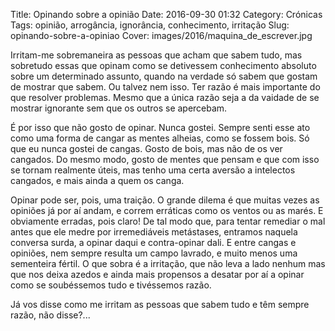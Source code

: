 Title: Opinando sobre a opinião
Date: 2016-09-30 01:32
Category: Crónicas
Tags: opinião, arrogância, ignorância, conhecimento, irritação
Slug: opinando-sobre-a-opiniao
Cover: images/2016/maquina_de_escrever.jpg

Irritam-me sobremaneira as pessoas que acham que sabem tudo, mas sobretudo essas que opinam como se detivessem conhecimento absoluto sobre um determinado assunto, quando na verdade só sabem que gostam de mostrar que sabem. Ou talvez nem isso. Ter razão é mais importante do que resolver problemas. Mesmo que a única razão seja a da vaidade de se mostrar ignorante sem que os outros se apercebam. 

É por isso que não gosto de opinar. Nunca gostei. Sempre senti esse ato como uma forma de cangar as mentes alheias, como se fossem bois. Só que eu nunca gostei de cangas. Gosto de bois, mas não de os ver cangados. Do mesmo modo, gosto de mentes que pensam e que com isso se tornam realmente úteis, mas tenho uma certa aversão a intelectos cangados, e mais ainda a quem os canga.

Opinar pode ser, pois, uma traição. O grande dilema é que muitas vezes as opiniões já por aí andam, e correm erráticas como os ventos ou as marés. E obviamente erradas, pois claro! De tal modo que, para tentar remediar o mal antes que ele medre por irremediáveis metástases, entramos naquela conversa surda, a opinar daqui e contra-opinar dali. E entre cangas e opiniões, nem sempre resulta um campo lavrado, e muito menos uma sementeira fértil. O que sobra é a irritação, que não leva a lado nenhum mas que nos deixa azedos e ainda mais propensos a desatar por aí a opinar como se soubéssemos tudo e tivéssemos razão.

Já vos disse como me irritam as pessoas que sabem tudo e têm sempre razão, não disse?...
